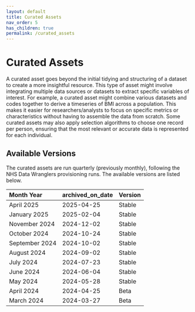 ```yaml
---
layout: default
title: Curated Assets
nav_order: 5
has_children: true
permalink: /curated_assets
---
```


# Curated Assets

A curated asset goes beyond the initial tidying and structuring of a dataset to create a more insightful resource. This type of asset might involve integrating multiple data sources or datasets to extract specific variables of interest. For example, a curated asset might combine various datasets and codes together to derive a timeseries of BMI across a population. This makes it easier for researchers/analysts to focus on specific metrics or characteristics without having to assemble the data from scratch. Some curated assets may also apply selection algorithms to choose one record per person, ensuring that the most relevant or accurate data is represented for each individual.

## Available Versions

The curated assets are run quarterly (previously monthly), following the NHS Data Wranglers provisioning runs. The available versions are listed below. 

| Month Year       | archived_on_date | Version |
| :------------ | :-------------- | :----- |
| April 2025 | 2025-04-25                 | Stable
| January 2025 | 2025-02-04                 | Stable
| November 2024 | 2024-12-02                 | Stable
| October 2024 | 2024-10-24                 | Stable
| September 2024 | 2024-10-02                  | Stable
| August 2024 | 2024-09-02                  | Stable
| July 2024  | 2024-07-23                   | Stable
| June 2024  | 2024-06-04                   | Stable
| May 2024   | 2024-05-28                  | Stable
| April 2024 | 2024-04-25                  | Beta
| March 2024 | 2024-03-27                  | Beta
